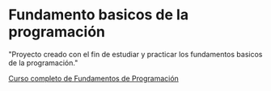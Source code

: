 # Fundamento basicos de la programación

"Proyecto creado con el fin de estudiar y practicar los fundamentos basicos de la programación."

[Curso completo de Fundamentos de Programación](https://www.youtube.com/playlist?list=PL2Z95CSZ1N4GMwrkJUarWX6SqOyF_B84l)
